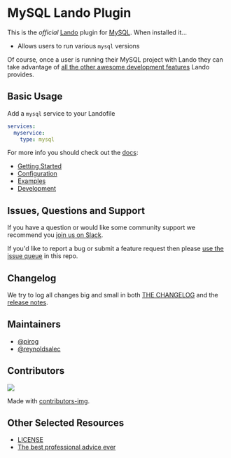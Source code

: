 # MySQL Lando Plugin

This is the _official_ [Lando](https://lando.dev) plugin for [MySQL](https://www.mysql.com/). When installed it...

* Allows users to run various `mysql` versions

Of course, once a user is running their MySQL project with Lando they can take advantage of [all the other awesome development features](https://docs.lando.dev) Lando provides.

## Basic Usage

Add a `mysql` service to your Landofile

```yaml
services:
  myservice:
    type: mysql
```

For more info you should check out the [docs](https://docs.lando.dev/mysql):

* [Getting Started](https://docs.lando.dev/mysql/)
* [Configuration](https://docs.lando.dev/mysql/config.html)
* [Examples](https://github.com/lando/mysql/tree/main/examples)
* [Development](https://docs.lando.dev/mysql/development.html)

## Issues, Questions and Support

If you have a question or would like some community support we recommend you [join us on Slack](https://launchpass.com/devwithlando).

If you'd like to report a bug or submit a feature request then please [use the issue queue](https://github.com/lando/mysql/issues/new/choose) in this repo.

## Changelog

We try to log all changes big and small in both [THE CHANGELOG](https://github.com/lando/mysql/blob/main/CHANGELOG.md) and the [release notes](https://github.com/lando/mysql/releases).


## Maintainers

* [@pirog](https://github.com/pirog)
* [@reynoldsalec](https://github.com/reynoldsalec)

## Contributors

<a href="https://github.com/lando/mysql/graphs/contributors">
  <img src="https://contrib.rocks/image?repo=lando/mysql" />
</a>

Made with [contributors-img](https://contrib.rocks).

## Other Selected Resources

* [LICENSE](https://github.com/lando/mysql/blob/main/LICENSE.md)
* [The best professional advice ever](https://www.youtube.com/watch?v=tkBVDh7my9Q)
